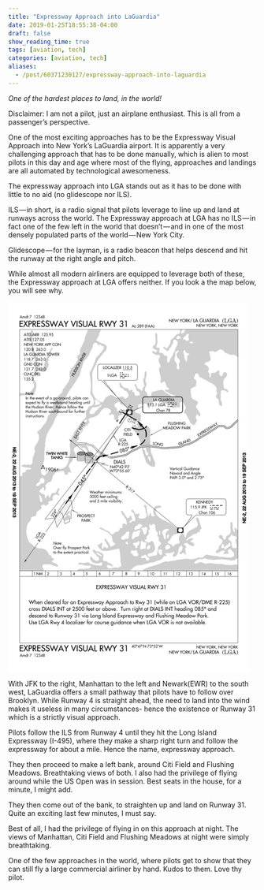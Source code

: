 ```yaml
---
title: "Expressway Approach into LaGuardia"
date: 2019-01-25T18:55:38-04:00
draft: false
show_reading_time: true
tags: [aviation, tech]
categories: [aviation, tech]
aliases:
  - /post/60371230127/expressway-approach-into-laguardia
---
```


  *One of the hardest places to land, in the world!*

Disclaimer: I am not a pilot, just an airplane enthusiast. This is all from a passenger’s perspective.

One of the most exciting approaches has to be the Expressway Visual Approach into New York’s LaGuardia airport. It is apparently a very challenging approach that has to be done manually, which is alien to most pilots in this day and age where most of the flying, approaches and landings are all automated by technological awesomeness.

The expressway approach into LGA stands out as it has to be done with little to no aid (no glidescope nor ILS).

ILS — in short, is a radio signal that pilots leverage to line up and land at runways across the world. The Expressway approach at LGA has no ILS — in fact one of the few left in the world that doesn’t — and in one of the most densely populated parts of the world — New York City.

Glidescope — for the layman, is a radio beacon that helps descend and hit the runway at the right angle and pitch.

While almost all modern airliners are equipped to leverage both of these, the Expressway approach at LGA offers neither. If you look a the map below, you will see why.

![](/img/lga.png)

With JFK to the right, Manhattan to the left and Newark(EWR) to the south west, LaGuardia offers a small pathway that pilots have to follow over Brooklyn. While Runway 4 is straight ahead, the need to land into the wind makes it useless in many circumstances- hence the existence or Runway 31 which is a strictly visual approach.

Pilots follow the ILS from Runway 4 until they hit the Long Island Expressway (I-495), where they make a sharp right turn and follow the expressway for about a mile. Hence the name, expressway approach.

They then proceed to make a left bank, around Citi Field and Flushing Meadows. Breathtaking views of both. I also had the privilege of flying around while the US Open was in session. Best seats in the house, for a minute, I might add.

They then come out of the bank, to straighten up and land on Runway 31. Quite an exciting last few minutes, I must say.

Best of all, I had the privilege of flying in on this approach at night. The views of Manhattan, Citi Field and Flushing Meadows at night were simply breathtaking.

One of the few approaches in the world, where pilots get to show that they can still fly a large commercial airliner by hand. Kudos to them. Love thy pilot.

  